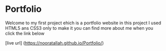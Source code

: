 # Portfolio
Welcome to my first project ehich is a portfolio website 
in this project I used HTML5 ans CSS3 only to make it
you can find more about me when you click the link below

[live url] (https://nooratallah.github.io/Portfolio/)